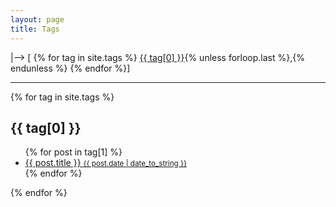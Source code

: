 ```yaml
---
layout: page
title: Tags
---
```


<div>
  <span class="pre-post">|--> [
  {% for tag in site.tags %}
    <a href="#{{ tag[0] | slugify: 'pretty' }}">{{ tag[0] }}</a>{% unless forloop.last %},{% endunless %}
  {% endfor %}]
  </span>
</div>
<hr/>
<div>
{% for tag in site.tags %}
  <h2 id="{{ tag[0] | slugify: 'pretty' }}">{{ tag[0] }}</h2>
  <ul>
  {% for post in tag[1] %}
    <li>
      <a href="{{ site.baseurl }}{{ post.url }}">
      {{ post.title }}
        <small><time datetime="{{ post.date | date_to_xmlschema }}">{{ post.date | date_to_string }}</time></small>
      </a>
    </li>
  {% endfor %}
  </ul>
{% endfor %}
</div>